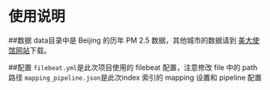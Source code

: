 # 使用说明
##数据
data目录中是 Beijing 的历年 PM 2.5 数据，其他城市的数据请到 [美大使馆网站](http://www.stateair.net/web/historical/1/1.html)下载。

##配置
`filebeat.yml`是此次项目使用的 filebeat 配置，注意修改 file 中的 path 路径
`mapping_pipeline.json`是此次index 索引的 mapping 设置和 pipeline 配置

